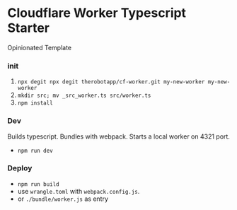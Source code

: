 # Cloudflare Worker Typescript Starter

Opinionated Template

### init

1. `npx degit npx degit therobotapp/cf-worker.git my-new-worker my-new-worker`
2. `mkdir src; mv _src_worker.ts src/worker.ts`
3. `npm install`

### Dev

Builds typescript.
Bundles with webpack.
Starts a local worker on 4321 port.

- `npm run dev`

### Deploy

- `npm run build`
- use `wrangle.toml` with `webpack.config.js`.
- or `./bundle/worker.js` as entry
